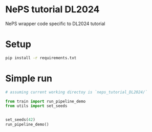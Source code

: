 # NePS tutorial DL2024
NePS wrapper code specific to DL2024 tutorial


# Setup
```bash
pip install -r requirements.txt
```

# Simple run
```python
# assuming current working directoy is `neps_tutorial_DL2024/`

from train import run_pipeline_demo
from utils import set_seeds


set_seeds(42)
run_pipeline_demo()
```